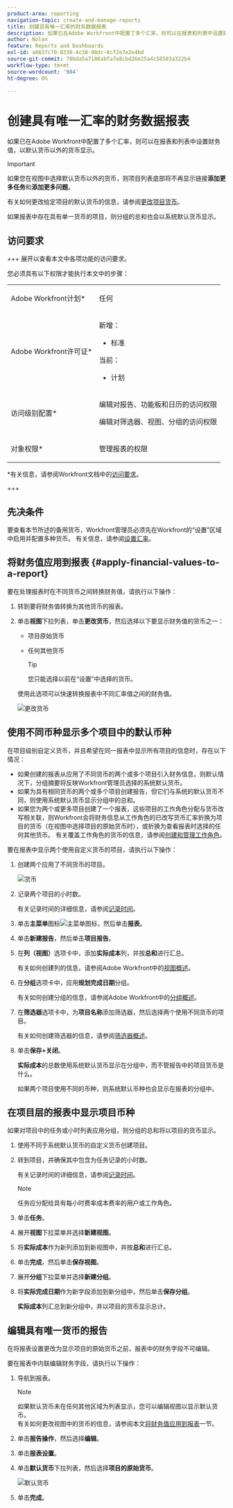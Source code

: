 ```yaml
---
product-area: reporting
navigation-topic: create-and-manage-reports
title: 创建具有唯一汇率的财务数据报表
description: 如果已在Adobe Workfront中配置了多个汇率，则可以在报表和列表中设置财务值，以默认货币以外的货币显示。
author: Nolan
feature: Reports and Dashboards
exl-id: a0837c70-8330-4c38-98dc-8cf2e7e2e4bd
source-git-commit: 70bda5a7186abfa7e8cbd26e25a4c58583a322b4
workflow-type: tm+mt
source-wordcount: '984'
ht-degree: 0%

---
```


# 创建具有唯一汇率的财务数据报表

<!-- Audited: 11/2024 -->

如果已在Adobe Workfront中配置了多个汇率，则可以在报表和列表中设置财务值，以默认货币以外的货币显示。

>[!IMPORTANT]
>
>如果您在视图中选择默认货币以外的货币，则项目列表底部将不再显示链接&#x200B;**添加更多任务**&#x200B;和&#x200B;**添加更多问题**。

有关如何更改给定项目的默认货币的信息，请参阅[更改项目货币](../../../manage-work/projects/project-finances/change-project-currency.md)。

如果报表中存在具有单一货币的项目，则分组的总和也会以系统默认货币显示。

## 访问要求

+++ 展开以查看本文中各项功能的访问要求。

您必须具有以下权限才能执行本文中的步骤：

<table style="table-layout:auto"> 
 <col> 
 <col> 
 <tbody> 
  <tr> 
   <td role="rowheader">Adobe Workfront计划*</td> 
   <td> <p>任何</p> </td> 
  </tr> 
  <tr> 
   <td role="rowheader">Adobe Workfront许可证*</td> 
   <td> 
      <p>新增：</p>
         <ul>
         <li><p>标准</p></li>
         </ul>
      <p>当前：</p>
         <ul>
         <li><p>计划</p></li>
         </ul>
   </td>
  </tr> 
  <tr> 
   <td role="rowheader">访问级别配置*</td> 
   <td> <p>编辑对报告、功能板和日历的访问权限</p> <p>编辑对筛选器、视图、分组的访问权限</p></td> 
  </tr> 
  <tr> 
   <td role="rowheader">对象权限*</td> 
   <td> <p>管理报表的权限</p></td> 
  </tr> 
 </tbody> 
</table>

*有关信息，请参阅Workfront文档中的[访问要求](/help/quicksilver/administration-and-setup/add-users/access-levels-and-object-permissions/access-level-requirements-in-documentation.md)。

+++

## 先决条件

要查看本节所述的备用货币，Workfront管理员必须先在Workfront的“设置”区域中启用并配置多种货币。 有关信息，请参阅[设置汇率](../../../administration-and-setup/manage-workfront/exchange-rates/set-up-exchange-rates.md)。

## 将财务值应用到报表 {#apply-financial-values-to-a-report}

要在处理报表时在不同货币之间转换财务值，请执行以下操作：

1. 转到要将财务值转换为其他货币的报表。
1. 单击&#x200B;**视图**&#x200B;下拉列表，单击&#x200B;**更改货币**，然后选择以下要显示财务值的货币之一：

   * 项目原始货币
   * 任何其他货币

     >[!TIP]
     >
     >您只能选择以前在“设置”中选择的货币。

   使用此选项可以快速转换报表中不同汇率值之间的财务值。

   ![更改货币](assets/qs-change-currency-2022-350x257.png)

   <!--
   <p data-mc-conditions="QuicksilverOrClassic.Quicksilver,QuicksilverOrClassic.Draft mode">(NOTE: drafted this tip because I think this is confusing; this is in the step above.)</p>
   -->

   <!--
   <note type="tip">
   You can also select the Change Currency option to convert financial values in other lists.
   <br>
   <img src="assets/nwe-change-currency-new-lists-350x219.png" style="width: 350;height: 219;" data-mc-conditions="QuicksilverOrClassic.Quicksilver">
   <br>
   <br>
   </note>
   -->

## 使用不同币种显示多个项目中的默认币种

在项目级别自定义货币，并且希望在同一报表中显示所有项目的信息时，存在以下情况：

* 如果创建的报表从应用了不同货币的两个或多个项目引入财务信息，则默认情况下，分组摘要将反映Workfront管理员选择的系统默认货币。
* 如果为具有相同货币的两个或多个项目创建报告，但它们与系统的默认货币不同，则使用系统默认货币显示分组中的总和。
* 如果您为两个或更多项目创建了一个报表，这些项目的工作角色分配与货币改写相关联，则Workfront会将财务信息从工作角色的已改写货币汇率折换为项目的货币（在视图中选择项目的原始货币时），或折换为查看报表时选择的任何其他货币。 有关覆盖工作角色的货币的信息，请参阅[创建和管理工作角色](../../../administration-and-setup/set-up-workfront/organizational-setup/create-manage-job-roles.md)。

要在报表中显示两个使用自定义货币的项目，请执行以下操作：

1. 创建两个应用了不同货币的项目。

   ![货币](assets/qs-currency-350x217.png)

1. 记录两个项目的小时数。

   有关记录时间的详细信息，请参阅[记录时间](../../../timesheets/create-and-manage-timesheets/log-time.md)。

1. 单击&#x200B;**主菜单**&#x200B;图标![主菜单图标](assets/main-menu-icon.png)，然后单击&#x200B;**报表**。
1. 单击&#x200B;**新建报告**，然后单击&#x200B;**项目报告**。
1. 在&#x200B;**列（视图）**&#x200B;选项卡中，添加&#x200B;**实际成本**&#x200B;列，并按&#x200B;**总和**&#x200B;进行汇总。

   有关如何创建列的信息，请参阅Adobe Workfront中的[视图概述](../../../reports-and-dashboards/reports/reporting-elements/views-overview.md)。

1. 在&#x200B;**分组**&#x200B;选项卡中，应用&#x200B;**规划完成日期**&#x200B;分组。

   有关如何创建分组的信息，请参阅Adobe Workfront中的[分组概述](../../../reports-and-dashboards/reports/reporting-elements/groupings-overview.md)。

1. 在&#x200B;**筛选器**&#x200B;选项卡中，为&#x200B;**项目名称**&#x200B;添加筛选器，然后选择两个使用不同货币的项目。

   有关如何创建筛选器的信息，请参阅[筛选器概述](../../../reports-and-dashboards/reports/reporting-elements/filters-overview.md)。

1. 单击&#x200B;**保存+关闭**。

   **实际成本**&#x200B;的总数使用系统默认货币显示在分组中，而不管报告中的项目货币是什么。

   如果两个项目使用不同的币种，则系统默认币种也会显示在报表的分组中。

## 在项目层的报表中显示项目币种

如果对项目中的任务或小时列表应用分组，则分组的总和将以项目的货币显示。

1. 使用不同于系统默认货币的自定义货币创建项目。
1. 转到项目，并确保其中包含为任务记录的小时数。

   有关记录时间的详细信息，请参阅[记录时间](../../../timesheets/create-and-manage-timesheets/log-time.md)。

   >[!NOTE]
   >
   >任务应分配给具有每小时费率成本费率的用户或工作角色。

1. 单击&#x200B;**任务**。
1. 展开&#x200B;**视图**&#x200B;下拉菜单并选择&#x200B;**新建视图**。
1. 将&#x200B;**实际成本**&#x200B;作为新列添加到新视图中，并按&#x200B;**总和**&#x200B;进行汇总。
1. 单击&#x200B;**完成**，然后单击&#x200B;**保存视图**。
1. 展开&#x200B;**分组**&#x200B;下拉菜单并选择&#x200B;**新建分组**。
1. 将&#x200B;**实际完成日期**&#x200B;作为新字段添加到新分组中，然后单击&#x200B;**保存分组**。

   **实际成本**&#x200B;列汇总到新分组中，并以项目的货币显示总计。

## 编辑具有唯一货币的报告

在将报表设置更改为显示项目的原始货币之前，报表中的财务字段不可编辑。

要在报表中内联编辑财务字段，请执行以下操作：

1. 导航到报表。

   >[!NOTE]
   >
   >如果默认货币未在任何其他区域为列表显示，您可以编辑视图以显示默认货币。\
   >有关如何更改视图中的货币的信息，请参阅本文[将财务值应用到报表](#apply-financial-values-to-a-report)一节。

1. 单击&#x200B;**报告操作**，然后选择&#x200B;**编辑**。
1. 单击&#x200B;**报表设置**。
1. 单击&#x200B;**默认货币**&#x200B;下拉列表，然后选择&#x200B;**项目的原始货币**。

   ![默认货币](assets/qs-report-settings-default-currency-350x370.png)

1. 单击&#x200B;**完成**。
